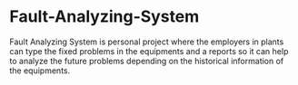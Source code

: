 # Fault-Analyzing-System
Fault Analyzing System is personal project where the employers in plants can type the fixed problems in the equipments and a reports so it can help to analyze the future problems depending on the historical information of the equipments.
